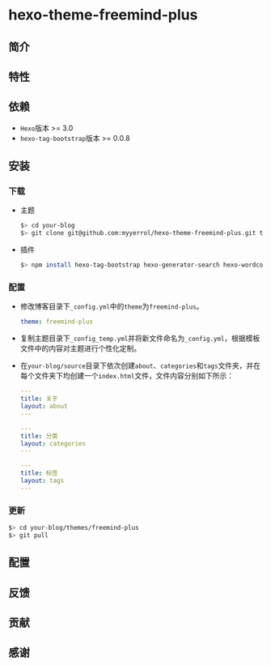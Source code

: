 # hexo-theme-freemind-plus

## 简介

## 特性

## 依赖

- `Hexo`版本 >= 3.0
- `hexo-tag-bootstrap`版本 >= 0.0.8

## 安装

### 下载

- 主题
  ```sh
  $> cd your-blog
  $> git clone git@github.com:myyerrol/hexo-theme-freemind-plus.git themes/freemind-plus
  ```

- 插件
  ```sh
  $> npm install hexo-tag-bootstrap hexo-generator-search hexo-wordcount --save
  ```

### 配置

- 修改博客目录下`_config.yml`中的`theme`为`freemind-plus`。
  ```yml
  theme: freemind-plus
  ```

- 复制主题目录下`_config_temp.yml`并将新文件命名为`_config.yml`，根据模板文件中的内容对主题进行个性化定制。

- 在`your-blog/source`目录下依次创建`about`、`categories`和`tags`文件夹，并在每个文件夹下均创建一个`index.html`文件，文件内容分别如下所示：
  ```yml
  ---
  title: 关于
  layout: about
  ---
  ```
  ```yml
  ---
  title: 分类
  layout: categories
  ---
  ```
  ```yml
  ---
  title: 标签
  layout: tags
  ---
  ```

### 更新

```sh
$> cd your-blog/themes/freemind-plus
$> git pull
```

## 配置


## 反馈

## 贡献

## 感谢

